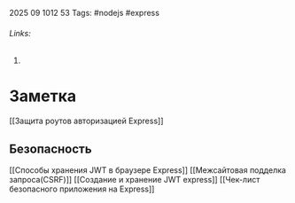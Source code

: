 2025 09 1012 53
Tags: #nodejs #express
###### Links: 
1) 
# Заметка
[[Защита роутов авторизацией Express]]
## Безопасность
[[Способы хранения JWT в браузере Express]]
[[Межсайтовая подделка запроса(CSRF)]]
[[Создание и хранение JWT express]]
[[Чек-лист безопасного приложения на Express]]
